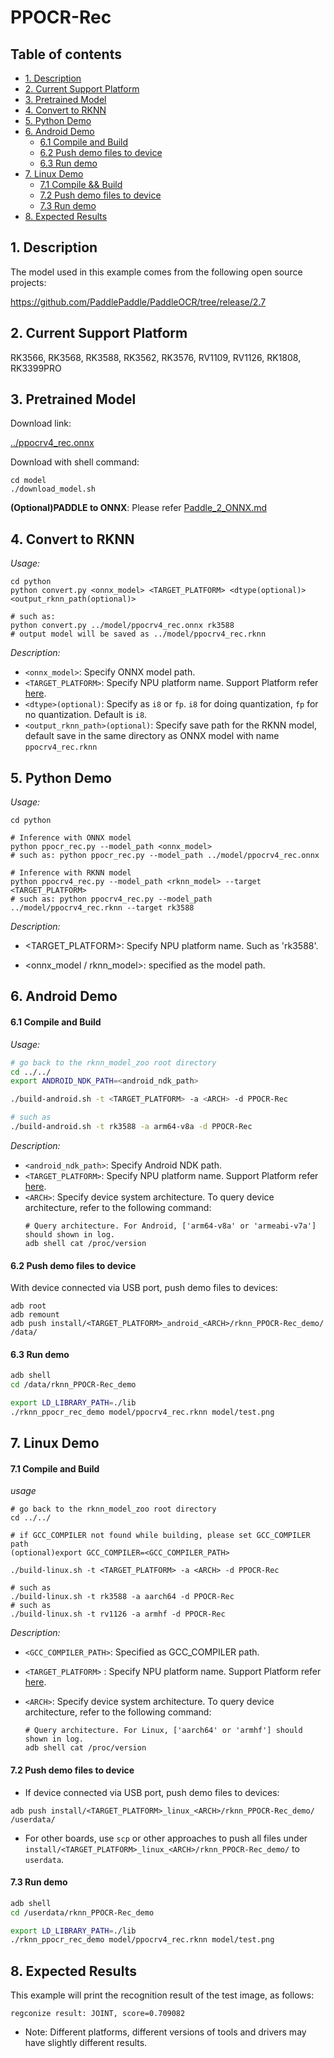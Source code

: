 # PPOCR-Rec

## Table of contents

- [1. Description](#1-description)
- [2. Current Support Platform](#2-current-support-platform)
- [3. Pretrained Model](#3-pretrained-model)
- [4. Convert to RKNN](#4-convert-to-rknn)
- [5. Python Demo](#5-python-demo)
- [6. Android Demo](#6-android-demo)
  - [6.1 Compile and Build](#61-compile-and-build)
  - [6.2 Push demo files to device](#62-push-demo-files-to-device)
  - [6.3 Run demo](#63-run-demo)
- [7. Linux Demo](#7-linux-demo)
  - [7.1 Compile \&\& Build](#71-compile-and-build)
  - [7.2 Push demo files to device](#72-push-demo-files-to-device)
  - [7.3 Run demo](#73-run-demo)
- [8. Expected Results](#8-expected-results)



## 1. Description

The model used in this example comes from the following open source projects:  

https://github.com/PaddlePaddle/PaddleOCR/tree/release/2.7



## 2. Current Support Platform

RK3566, RK3568, RK3588, RK3562, RK3576, RV1109, RV1126, RK1808, RK3399PRO



## 3. Pretrained Model

Download link: 

[../ppocrv4_rec.onnx](https://ftrg.zbox.filez.com/v2/delivery/data/95f00b0fc900458ba134f8b180b3f7a1/examples/PPOCR/ppocrv4_rec.onnx)

Download with shell command:

```
cd model
./download_model.sh
```

**(Optional)PADDLE to ONNX**: Please refer [Paddle_2_ONNX.md](Paddle_2_ONNX.md) 



## 4. Convert to RKNN

*Usage:*

```shell
cd python
python convert.py <onnx_model> <TARGET_PLATFORM> <dtype(optional)> <output_rknn_path(optional)>

# such as: 
python convert.py ../model/ppocrv4_rec.onnx rk3588
# output model will be saved as ../model/ppocrv4_rec.rknn
```

*Description:*

- `<onnx_model>`: Specify ONNX model path.
- `<TARGET_PLATFORM>`: Specify NPU platform name. Support Platform refer [here](#2-current-support-platform).
- `<dtype>(optional)`: Specify as `i8` or `fp`. `i8` for doing quantization, `fp` for no quantization. Default is `i8`.
- `<output_rknn_path>(optional)`: Specify save path for the RKNN model, default save in the same directory as ONNX model with name `ppocrv4_rec.rknn`



## 5. Python Demo

*Usage:*

```shell
cd python

# Inference with ONNX model
python ppocr_rec.py --model_path <onnx_model>
# such as: python ppocr_rec.py --model_path ../model/ppocrv4_rec.onnx 

# Inference with RKNN model
python ppocrv4_rec.py --model_path <rknn_model> --target <TARGET_PLATFORM>
# such as: python ppocrv4_rec.py --model_path ../model/ppocrv4_rec.rknn --target rk3588
```

*Description:*

- <TARGET_PLATFORM>: Specify NPU platform name. Such as 'rk3588'.

- <onnx_model / rknn_model>: specified as the model path.



## 6. Android Demo

#### 6.1 Compile and Build

*Usage:*

```sh
# go back to the rknn_model_zoo root directory
cd ../../
export ANDROID_NDK_PATH=<android_ndk_path>

./build-android.sh -t <TARGET_PLATFORM> -a <ARCH> -d PPOCR-Rec

# such as 
./build-android.sh -t rk3588 -a arm64-v8a -d PPOCR-Rec
```

*Description:*
- `<android_ndk_path>`: Specify Android NDK path.
- `<TARGET_PLATFORM>`: Specify NPU platform name. Support Platform refer [here](#2-current-support-platform).
- `<ARCH>`: Specify device system architecture. To query device architecture, refer to the following command:
	```shell
	# Query architecture. For Android, ['arm64-v8a' or 'armeabi-v7a'] should shown in log.
	adb shell cat /proc/version
	```

#### 6.2 Push demo files to device

With device connected via USB port, push demo files to devices:

```shell
adb root
adb remount
adb push install/<TARGET_PLATFORM>_android_<ARCH>/rknn_PPOCR-Rec_demo/ /data/
```

#### 6.3 Run demo

```sh
adb shell
cd /data/rknn_PPOCR-Rec_demo

export LD_LIBRARY_PATH=./lib
./rknn_ppocr_rec_demo model/ppocrv4_rec.rknn model/test.png
```



## 7. Linux Demo

#### 7.1 Compile and Build

*usage*

```shell
# go back to the rknn_model_zoo root directory
cd ../../

# if GCC_COMPILER not found while building, please set GCC_COMPILER path
(optional)export GCC_COMPILER=<GCC_COMPILER_PATH>

./build-linux.sh -t <TARGET_PLATFORM> -a <ARCH> -d PPOCR-Rec

# such as 
./build-linux.sh -t rk3588 -a aarch64 -d PPOCR-Rec
# such as 
./build-linux.sh -t rv1126 -a armhf -d PPOCR-Rec
```

*Description:*

- `<GCC_COMPILER_PATH>`: Specified as GCC_COMPILER path.
- `<TARGET_PLATFORM>` : Specify NPU platform name. Support Platform refer [here](#2-current-support-platform).
- `<ARCH>`: Specify device system architecture. To query device architecture, refer to the following command: 
  
  ```shell
  # Query architecture. For Linux, ['aarch64' or 'armhf'] should shown in log.
  adb shell cat /proc/version
  ```

#### 7.2 Push demo files to device

- If device connected via USB port, push demo files to devices:

```shell
adb push install/<TARGET_PLATFORM>_linux_<ARCH>/rknn_PPOCR-Rec_demo/ /userdata/
```

- For other boards, use `scp` or other approaches to push all files under `install/<TARGET_PLATFORM>_linux_<ARCH>/rknn_PPOCR-Rec_demo/` to `userdata`.

#### 7.3 Run demo

```sh
adb shell
cd /userdata/rknn_PPOCR-Rec_demo

export LD_LIBRARY_PATH=./lib
./rknn_ppocr_rec_demo model/ppocrv4_rec.rknn model/test.png
```



## 8. Expected Results

This example will print the recognition result of the test image, as follows:

```
regconize result: JOINT, score=0.709082
```

- Note: Different platforms, different versions of tools and drivers may have slightly different results.